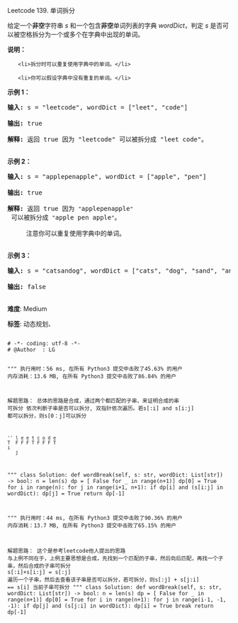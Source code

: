 Leetcode 139. 单词拆分
<p>给定一个<strong>非空</strong>字符串 <em>s</em> 和一个包含<strong>非空</strong>单词列表的字典 <em>wordDict</em>，判定&nbsp;<em>s</em> 是否可以被空格拆分为一个或多个在字典中出现的单词。</p>


<p><strong>说明：</strong></p>



<ul>

	<li>拆分时可以重复使用字典中的单词。</li>

	<li>你可以假设字典中没有重复的单词。</li>

</ul>



<p><strong>示例 1：</strong></p>



<pre><strong>输入:</strong> s = &quot;leetcode&quot;, wordDict = [&quot;leet&quot;, &quot;code&quot;]

<strong>输出:</strong> true

<strong>解释:</strong> 返回 true 因为 &quot;leetcode&quot; 可以被拆分成 &quot;leet code&quot;。

</pre>



<p><strong>示例 2：</strong></p>



<pre><strong>输入:</strong> s = &quot;applepenapple&quot;, wordDict = [&quot;apple&quot;, &quot;pen&quot;]

<strong>输出:</strong> true

<strong>解释:</strong> 返回 true 因为 <code>&quot;</code>applepenapple<code>&quot;</code> 可以被拆分成 <code>&quot;</code>apple pen apple<code>&quot;</code>。

&nbsp;    注意你可以重复使用字典中的单词。

</pre>



<p><strong>示例 3：</strong></p>



<pre><strong>输入:</strong> s = &quot;catsandog&quot;, wordDict = [&quot;cats&quot;, &quot;dog&quot;, &quot;sand&quot;, &quot;and&quot;, &quot;cat&quot;]

<strong>输出:</strong> false

</pre>





 **难度**: Medium



 **标签**: 动态规划、 





<div class="hcb_wrap">
<pre class="prism undefined-numbers lang-python" data-lang="Python"><code>
# -*- coding: utf-8 -*-
# @Author  : LG

"""
执行用时：56 ms, 在所有 Python3 提交中击败了45.63% 的用户
内存消耗：13.6 MB, 在所有 Python3 提交中击败了86.84% 的用户

解题思路：
    总体的思路是合成，通过两个都匹配的子串，来证明合成的串 可拆分
    依次判断子串是否可以拆分, 双指针依次遍历。若s[:i] and s[i:j] 都可以拆分，则s[0：j]可以拆分

    '' l e e t c o d e
    T  F F F T F F F T
    i
       j
"""
class Solution:
    def wordBreak(self, s: str, wordDict: List[str]) -> bool:
        n = len(s)
        dp = [ False for _ in range(n+1)]
        dp[0] = True
        for i in range(n):
            for j in range(i+1, n+1):
                if dp[i] and (s[i:j] in wordDict):
                    dp[j] = True
        return dp[-1]

"""
执行用时：44 ms, 在所有 Python3 提交中击败了90.36% 的用户
内存消耗：13.7 MB, 在所有 Python3 提交中击败了65.15% 的用户

解题思路：
    这个是参考leetcode他人提出的思路
    与上例不同在于，上例主要思想是合成，先找到一个匹配的子串，然后向后匹配，再找一个子串，然后合成的子串可拆分 s[:i]+s[i:j] = s[:j]
    遍历一个子串，然后去查看该子串是否可以拆分，若可拆分，则s[:j] + s[j:i] == s[i] 当前子串可拆分
"""
class Solution:
    def wordBreak(self, s: str, wordDict: List[str]) -> bool:
        n = len(s)
        dp = [ False for _ in range(n+1)]
        dp[0] = True
        for i in range(n+1):
            for j in range(i-1, -1, -1):
                if dp[j] and (s[j:i] in wordDict):
                    dp[i] = True
                    break
        return dp[-1]</code></pre></div>

